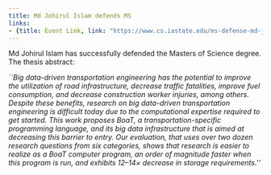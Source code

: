 ```yaml
---
title: Md Johirul Islam defends MS
links:
- {title: Event Link, link: "https://www.cs.iastate.edu/ms-defense-md-johirul-islam" }
---
```




Md Johirul Islam has successfully defended the Masters of Science degree.
The thesis abstract:

<EM>
``Big data-driven transportation engineering has the potential to improve the utilization of road infrastructure, decrease traffic fatalities, improve fuel consumption, and decrease construction worker injuries, among others. Despite these benefits, research on big data-driven transportation engineering is difficult today due to the computational expertise required to get started. This work proposes BoaT, a transportation-specific programming language, and its big data infrastructure that is aimed at decreasing this barrier to entry. Our evaluation, that uses over two dozen research questions from six categories, shows that research is easier to realize as a BoaT computer program, an order of magnitude faster when this program is run, and exhibits 12–14× decrease in storage requirements.''</EM>




